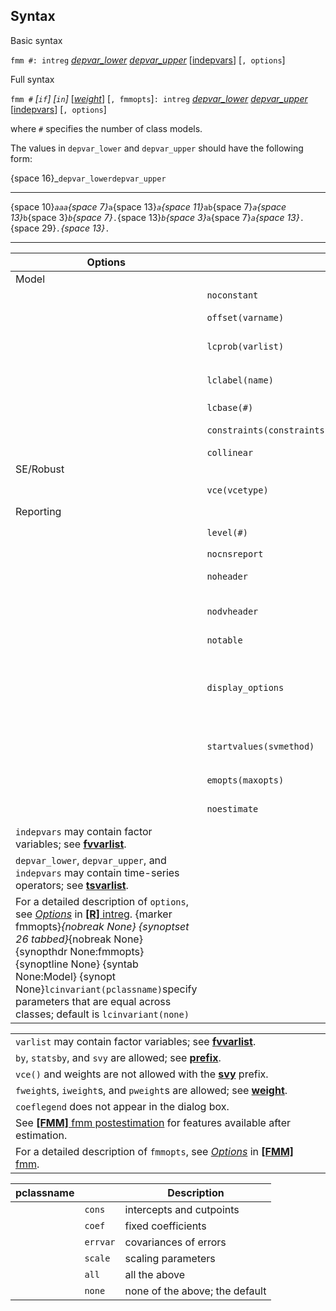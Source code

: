 ## Syntax

Basic syntax

`fmm #: intreg`
[<var class="command">depvar_lower</var><strong></strong>](http://www.stata.com/help.cgi?depvar)
[<var class="command">depvar_upper</var><strong></strong>](http://www.stata.com/help.cgi?depvar)
\[[indepvars](http://www.stata.com/help.cgi?indepvars)\]
\[`, options`\]

Full syntax

`fmm #` _\[`if`\] \[`in`\]_
\[[<var class="command">weight</var><strong></strong>](fmm%20intreg##weight)\]
\[`, fmmopts`\]`: intreg`
[<var class="command">depvar_lower</var><strong></strong>](http://www.stata.com/help.cgi?depvar)
[<var class="command">depvar_upper</var><strong></strong>](http://www.stata.com/help.cgi?depvar)
\[[indepvars](http://www.stata.com/help.cgi?indepvars)\]
\[`, options`\]

where `#` specifies the number of class models.

The values in `depvar_lower` and `depvar_upper` should have the
following form:

<span options="16">{space 16}_`depvar_lowerdepvar_upper`

------------------------------------------------------------------------

<span options="10">{space 10}_`aaa`<span options="7">{space
7}_`a`<span options="13">{space 13}_`a`<span
options="11">{space 11}_`ab`<span options="7">{space
7}_`a`<span options="13">{space 13}_`b`<span
options="3">{space 3}_`b`<span options="7">{space
7}_`.`<span options="13">{space 13}_`b`<span
options="3">{space 3}_`a`<span options="7">{space
7}_`a`<span options="13">{space 13}_`.`<span
options="29">{space 29}_`.`<span options="13">{space 13}_`.`

------------------------------------------------------------------------

| Options                                                                                                                                                                                                                                                                                                                                                                                                                                                                                                                                                                    |                                | Description                                                                                                                            |
|----------------------------------------------------------------------------------------------------------------------------------------------------------------------------------------------------------------------------------------------------------------------------------------------------------------------------------------------------------------------------------------------------------------------------------------------------------------------------------------------------------------------------------------------------------------------------|--------------------------------|----------------------------------------------------------------------------------------------------------------------------------------|
| Model                                                                                                                                                                                                                                                                                                                                                                                                                                                                                                                                                                      |                                |                                                                                                                                        |
|                                                                                                                                                                                                                                                                                                                                                                                                                                                                                                                                                                            | `noconstant`                   | suppress the constant term                                                                                                             |
|                                                                                                                                                                                                                                                                                                                                                                                                                                                                                                                                                                            | `offset(varname)`              | include `varname` in model with coefficient constrained to 1                                                                           |
|                                                                                                                                                                                                                                                                                                                                                                                                                                                                                                                                                                            | `lcprob(varlist)`              | specify independent variables for class probabilities                                                                                  |
|                                                                                                                                                                                                                                                                                                                                                                                                                                                                                                                                                                            | `lclabel(name)`                | name of the categorical latent variable; default is `lclabel(Class)`                                                                   |
|                                                                                                                                                                                                                                                                                                                                                                                                                                                                                                                                                                            | `lcbase(#)`                    | base latent class                                                                                                                      |
|                                                                                                                                                                                                                                                                                                                                                                                                                                                                                                                                                                            | `constraints(constraints)` | apply specified linear constraints                                                                                                     |
|                                                                                                                                                                                                                                                                                                                                                                                                                                                                                                                                                                            | `collinear`                    | keep collinear variables                                                                                                               |
| SE/Robust                                                                                                                                                                                                                                                                                                                                                                                                                                                                                                                                                                  |                                |                                                                                                                                        |
|                                                                                                                                                                                                                                                                                                                                                                                                                                                                                                                                                                            | `vce(vcetype)`                 | `vcetype` may be `oim`, `robust`, or `cluster clustvar`                                                                              |
| Reporting                                                                                                                                                                                                                                                                                                                                                                                                                                                                                                                                                                  |                                |                                                                                                                                        |
|                                                                                                                                                                                                                                                                                                                                                                                                                                                                                                                                                                            | `level(#)`                     | set confidence level; default is `level(95)`                                                                                           |
|                                                                                                                                                                                                                                                                                                                                                                                                                                                                                                                                                                            | `nocnsreport`                  | do not display constraints                                                                                                             |
|                                                                                                                                                                                                                                                                                                                                                                                                                                                                                                                                                                            | `noheader`                     | do not display header above parameter table                                                                                            |
|                                                                                                                                                                                                                                                                                                                                                                                                                                                                                                                                                                            | `nodvheader`                   | do not display dependent variables information in the header                                                                           |
|                                                                                                                                                                                                                                                                                                                                                                                                                                                                                                                                                                            | `notable`                      | do not display parameter table                                                                                                         |
|                                                                                                                                                                                                                                                                                                                                                                                                                                                                                                                                                                            | `display_options`              | control INCLUDE help shortdes-displayoptall {syntab None:Maximization} {synopt None}`maximize_options`control the maximization process |
|                                                                                                                                                                                                                                                                                                                                                                                                                                                                                                                                                                            | `startvalues(svmethod)`        | method for obtaining starting values; default is `startvalues(factor)`                                                                 |
|                                                                                                                                                                                                                                                                                                                                                                                                                                                                                                                                                                            | `emopts(maxopts)`              | control EM algorithm for improved starting values                                                                                      |
|                                                                                                                                                                                                                                                                                                                                                                                                                                                                                                                                                                            | `noestimate`                   | do not fit the model; show starting values instead                                                                                     |
| `indepvars` may contain factor variables; see [<strong>fvvarlist</strong>](http://www.stata.com/help.cgi?fvvarlist).                                                                                                                                                                                                                                                                                                                                                                                                                            |                                |                                                                                                                                        |
| `depvar_lower`, `depvar_upper`, and `indepvars` may contain time-series operators; see [<strong>tsvarlist</strong>](http://www.stata.com/help.cgi?tsvarlist).                                                                                                                                                                                                                                                                                                                                                                                   |                                |                                                                                                                                        |
| For a detailed description of `options`, see [<var class="command">Options</var><strong></strong>](intreg##options) in [<strong>[R]</strong> intreg](http://www.stata.com/help.cgi?intreg). <span options="fmmopts">{marker fmmopts}_{nobreak None} <span options="26 tabbed">{synoptset 26 tabbed}_{nobreak None} {synopthdr None:fmmopts} {synoptline None} {syntab None:Model} {synopt None}`lcinvariant(pclassname)`specify parameters that are equal across classes; default is `lcinvariant(none)` |                                |                                                                                                                                        |

|                                                                                                                                                                                                                                            |     |     |
|--------------------------------------------------------------------------------------------------------------------------------------------------------------------------------------------------------------------------------------------|-----|-----|
| `varlist` may contain factor variables; see [<strong>fvvarlist</strong>](http://www.stata.com/help.cgi?fvvarlist).                                                                                              |     |     |
| `by`, `statsby`, and `svy` are allowed; see [<strong>prefix</strong>](http://www.stata.com/help.cgi?prefix).                                                                                                    |     |     |
| `vce()` and weights are not allowed with the [<strong>svy</strong>](http://www.stata.com/help.cgi?svy) prefix.                                                                                                  |     |     |
| `fweight`s, `iweight`s, and `pweight`s are allowed; see [<strong>weight</strong>](http://www.stata.com/help.cgi?weight).                                                                                        |     |     |
| `coeflegend` does not appear in the dialog box.                                                                                                                                                                                            |     |     |
| See [<strong>[FMM]</strong> fmm postestimation](http://www.stata.com/help.cgi?fmm_postestimation) for features available after estimation.                                                                      |     |     |
| For a detailed description of `fmmopts`, see [<var class="command">Options</var><strong></strong>](fmm##options) in [<strong>[FMM]</strong> fmm](http://www.stata.com/help.cgi?fmm). |     |     |

| pclassname |          | Description                    |
|------------|----------|--------------------------------|
|            | `cons`   | intercepts and cutpoints       |
|            | `coef`   | fixed coefficients             |
|            | `errvar` | covariances of errors          |
|            | `scale`  | scaling parameters             |
|            | `all`    | all the above                  |
|            | `none`   | none of the above; the default |
